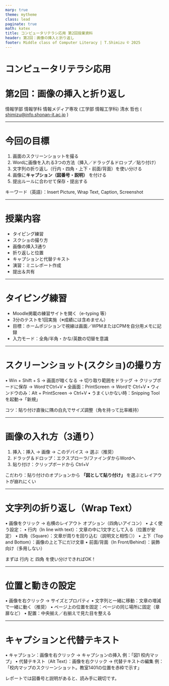 ```yaml
---
marp: true
theme: mytheme
class: lead
paginate: true
math: katex
title: コンピュータリテラシ応用 第2回授業資料
header: 第2回：画像の挿入と折り返し
footer: Middle class of Computer Literacy | T.Shimizu © 2025
---
```


# コンピュータリテラシ応用
# 第2回：画像の挿入と折り返し

情報学部 情報学科 情報メディア専攻
(工学部 情報工学科)
清水 哲也 ( shimizu@info.shonan-it.ac.jp )

---

# 今回の目標
1.	画面のスクリーンショットを撮る
2.	Wordに画像を入れる3つの方法（挿入／ドラッグ＆ドロップ／貼り付け）
3.	文字列の折り返し（行内・四角・上下・前面/背面）を使い分ける
4.	画像に**キャプション（図番号・説明）** を付ける
5.	提出ルールに合わせて保存・提出する

キーワード（英語）：Insert Picture, Wrap Text, Caption, Screenshot

---

# 授業内容
- タイピング練習
- スクショの撮り方
- 画像の挿入3通り
- 折り返しと位置
- キャプションと代替テキスト
- 演習：ミニレポート作成
- 提出＆共有

---

# タイピング練習

- Moodle掲載の練習サイトを開く（e-typing 等）
- 3分のテストを1回実施（※成績には含めません）
- 目標：ホームポジションで視線は画面／WPMまたはCPMを自分用メモに記録
- 入力モード：全角/半角・かな/英数の切替を意識

---

# スクリーンショット(スクショ)の撮り方
• Win + Shift + S → 画面が暗くなる → 切り取り範囲をドラッグ
    → クリップボードに保存 → WordでCtrl+V
• 全画面：PrintScreen → Wordで Ctrl+V
• ウィンドウのみ：Alt + PrintScreen → Ctrl+V
• うまくいかない時：Snipping Tool を起動→「新規」

コツ：貼り付け直後に隅の白丸でサイズ調整（角を持って比率維持）

---

# 画像の入れ方（3通り）
1.	挿入：挿入 → 画像 → このデバイス → 選ぶ（推奨）
2.	ドラッグ＆ドロップ：エクスプローラ/ファインダからWordへ
3.	貼り付け：クリップボードから Ctrl+V

こだわり：貼り付けのオプションから **「図として貼り付け」** を選ぶとレイアウトが崩れにくい

---

# 文字列の折り返し（Wrap Text）
•	画像をクリック → 右横のレイアウト オプション（四角いアイコン）
•	よく使う設定：
•	行内（In line with text）：文章の中に1文字として入る（位置が安定）
•	四角（Square）：文章が周りを回り込む（説明文と相性◎）
•	上下（Top and Bottom）：画像の上と下にだけ文章
•	前面/背面（In Front/Behind）：装飾向け（多用しない）

まずは 行内 と 四角 を使い分けできればOK！

---

# 位置と動きの設定
•	画像を右クリック → サイズとプロパティ
•	文字列と一緒に移動：文章の増減で一緒に動く（推奨）
•	ページ上の位置を固定：ページの同じ場所に固定（章扉など）
•	配置：中央揃え／右揃えで見た目を整える

---

# キャプションと代替テキスト
•	キャプション：画像を右クリック → キャプションの挿入
例：「図1 校内マップ」
•	代替テキスト（Alt Text）：画像を右クリック → 代替テキストの編集
例：「校内マップのスクリーンショット。教室1401の位置を赤枠で示す」

レポートでは図番号と説明があると、読み手に親切です。

